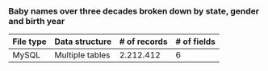 ### Baby names over three decades broken down by state, gender and birth year

| File type| Data structure |# of records | # of fields
|--|--|--| --|
| MySQL | Multiple tables |	 2.212.412 |6
